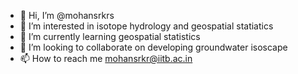 - 👋 Hi, I’m @mohansrkrs
- 👀 I’m interested in isotope hydrology and geospatial statiatics
- 🌱 I’m currently learning geospatial statistics
- 💞️ I’m looking to collaborate on developing groundwater isoscape
- 📫 How to reach me mohansrkr@iitb.ac.in

<!---
mohansrkrs/mohansrkrs is a ✨ special ✨ repository because its `README.md` (this file) appears on your GitHub profile.
You can click the Preview link to take a look at your changes.
--->
